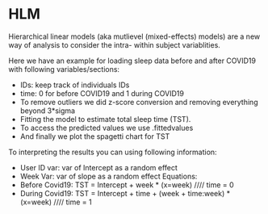 # HLM

Hierarchical linear models (aka mutlievel (mixed-effects) models) are a new way of analysis to consider the intra- within subject variablities.

Here we have an example for loading sleep data before and after COVID19 with following variables/sections:
- IDs: keep track of individuals IDs
- time: 0 for before COVID19 and 1 during COVID19
- To remove outliers we did z-score conversion and removing everything beyond 3*sigma
- Fitting the model to estimate total sleep time (TST).
- To access the predicted values we use .fittedvalues
- And finally we plot the spagetti chart for TST

To interpreting the results you can using following information:
- User ID var: var of Intercept as a random effect 
- Week Var: var of slope as a random effect
Equations:
- Before Covid19: TST = Intercept + week * (x=week) //// time = 0
- During Covid19: TST = Intercept + time + (week + time:week) * (x=week) //// time = 1
